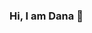 ### Hi, I am Dana 👋

<!--
**danarocha-br/danarocha-br** is a ✨ _special_ ✨ repository because its `README.md` (this file) appears on your GitHub profile.

![Linkedin URL](https://img.shields.io/twitter/url?color=%23F9A5D2&label=danarocha&logo=linkedin&logoColor=%23fff&style=flat-square&url=https%3A%2F%2Fwww.linkedin.com%2Fin%2Fdanarocha%2F)
![Behance URL](https://img.shields.io/twitter/url?color=%23F9A5D2&label=danarocha&logo=behance&logoColor=%23fff&style=flat-square&url=http%3A%2F%2Fwww.be.net%2Fdanarocha)
![Dribbble URL](https://img.shields.io/twitter/url?color=%23F9A5D2&label=danarocha&logo=dribbble&logoColor=%23fff&style=flat-square&url=http%3A%2F%2Fwww.dribbble.com%2Fdanarocha)
![Medium URL](https://img.shields.io/twitter/url?color=%23F9A5D2&label=danarocha&logo=medium&logoColor=%23fff&style=flat-square&url=https%3A%2F%2Fmedium.com%2F%40danarocha%2F)
![Codepen URL](https://img.shields.io/twitter/url?color=%23F9A5D2&label=danarocha&logo=codepen&logoColor=%23fff&style=flat-square&url=https%3A%2F%2Fcodepen.io%2Fdana-rocha)


I’m passionate about creating unique and functional experiences for application and software interfaces. I am also a front-end developer enthusiast currently in love with react.js, node.js and react-native. I enjoy designing and developing highly-polished user experiences.. I have a keen interest in WebGL experiments and UI animations. 
